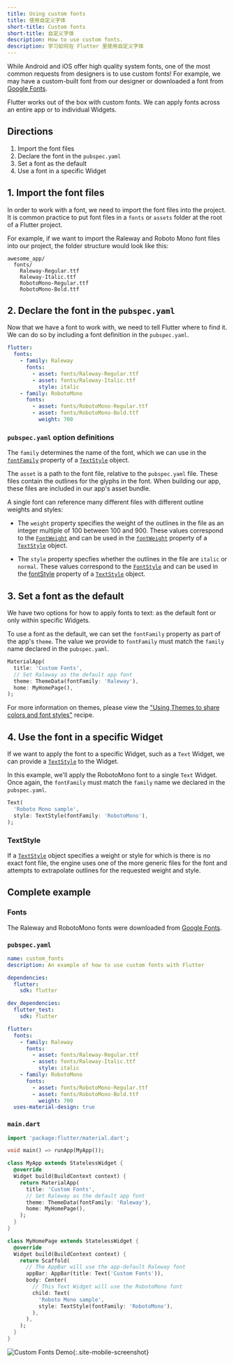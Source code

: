```yaml
---
title: Using custom fonts
title: 使用自定义字体
short-title: Custom fonts
short-title: 自定义字体
description: How to use custom fonts.
description: 学习如何在 Flutter 里使用自定义字体
---
```


While Android and iOS offer high quality system fonts, one of the most common
requests from designers is to use custom fonts! For example, we may have a
custom-built font from our designer or downloaded a font from
[Google Fonts](https://fonts.google.com/).

Flutter works out of the box with custom fonts. We can apply fonts across an
entire app or to individual Widgets.

## Directions

  1. Import the font files
  2. Declare the font in the `pubspec.yaml`
  3. Set a font as the default
  4. Use a font in a specific Widget

## 1. Import the font files

In order to work with a font, we need to import the font files into the project.
It is common practice to put font files in a `fonts` or `assets` folder at the
root of a Flutter project.

For example, if we want to import the Raleway and Roboto Mono font files into
our project, the folder structure would look like this:

```
awesome_app/
  fonts/
    Raleway-Regular.ttf
    Raleway-Italic.ttf
    RobotoMono-Regular.ttf
    RobotoMono-Bold.ttf
```

## 2. Declare the font in the `pubspec.yaml`

Now that we have a font to work with, we need to tell Flutter where to find it.
We can do so by including a font definition in the `pubspec.yaml`.

```yaml
flutter:
  fonts:
    - family: Raleway
      fonts:
        - asset: fonts/Raleway-Regular.ttf
        - asset: fonts/Raleway-Italic.ttf
          style: italic
    - family: RobotoMono
      fonts:
        - asset: fonts/RobotoMono-Regular.ttf
        - asset: fonts/RobotoMono-Bold.ttf
          weight: 700
```

### `pubspec.yaml` option definitions

The `family` determines the name of the font, which we can use in the
[`fontFamily`](https://docs.flutter.io/flutter/painting/TextStyle/fontFamily.html)
property of a [`TextStyle`](https://docs.flutter.io/flutter/painting/TextStyle-class.html)
object.

The `asset` is a path to the font file, relative to the `pubspec.yaml` file.
These files contain the outlines for the glyphs in the font. When building our
app, these files are included in our app's asset bundle.

A single font can reference many different files with different outline weights
and styles:

  * The `weight` property specifies the weight of the outlines in the file as an
    integer multiple of 100 between 100 and 900. These values correspond to the
    [`FontWeight`](https://docs.flutter.io/flutter/dart-ui/FontWeight-class.html)
    and can be used in the [`fontWeight`](https://docs.flutter.io/flutter/painting/TextStyle/fontWeight.html)
    property of a [`TextStyle`](https://docs.flutter.io/flutter/painting/TextStyle-class.html)
    object.

  * The `style` property specfies whether the outlines in the file are
    `italic` or `normal`. These values correspond to the
    [`FontStyle`](https://docs.flutter.io/flutter/dart-ui/FontStyle-class.html)
    and can be used in the [fontStyle](https://docs.flutter.io/flutter/painting/TextStyle/fontStyle.html)
    property of a [`TextStyle`](https://docs.flutter.io/flutter/painting/TextStyle-class.html)
    object.

## 3. Set a font as the default

We have two options for how to apply fonts to text: as the default font or only
within specific Widgets.

To use a font as the default, we can set the `fontFamily` property as part of
the app's `theme`. The value we provide to `fontFamily` must match the `family`
name declared in the `pubspec.yaml`.

<!-- skip -->
```dart
MaterialApp(
  title: 'Custom Fonts',
  // Set Raleway as the default app font
  theme: ThemeData(fontFamily: 'Raleway'),
  home: MyHomePage(),
);
```

For more information on themes, please view the ["Using Themes to share colors
and font styles"](/docs/cookbook/design/themes/) recipe.

## 4. Use the font in a specific Widget

If we want to apply the font to a specific Widget, such as a `Text` Widget,
we can provide a [`TextStyle`](https://docs.flutter.io/flutter/painting/TextStyle-class.html)
to the Widget.

In this example, we'll apply the RobotoMono font to a single `Text` Widget. Once
again, the `fontFamily` must match the `family` name we declared in the
`pubspec.yaml`.

<!-- skip -->
```dart
Text(
  'Roboto Mono sample',
  style: TextStyle(fontFamily: 'RobotoMono'),
);
```

### TextStyle

If a [`TextStyle`](https://docs.flutter.io/flutter/painting/TextStyle-class.html)
object specifies a weight or style for which is there is no exact font file, the
engine uses one of the more generic files for the font and attempts to
extrapolate outlines for the requested weight and style.

## Complete example

### Fonts

The Raleway and RobotoMono fonts were downloaded from [Google Fonts](https://fonts.google.com/).

### `pubspec.yaml`

```yaml
name: custom_fonts
description: An example of how to use custom fonts with Flutter

dependencies:
  flutter:
    sdk: flutter

dev_dependencies:
  flutter_test:
    sdk: flutter

flutter:
  fonts:
    - family: Raleway
      fonts:
        - asset: fonts/Raleway-Regular.ttf
        - asset: fonts/Raleway-Italic.ttf
          style: italic
    - family: RobotoMono
      fonts:
        - asset: fonts/RobotoMono-Regular.ttf
        - asset: fonts/RobotoMono-Bold.ttf
          weight: 700
  uses-material-design: true
```

### `main.dart`

```dart
import 'package:flutter/material.dart';

void main() => runApp(MyApp());

class MyApp extends StatelessWidget {
  @override
  Widget build(BuildContext context) {
    return MaterialApp(
      title: 'Custom Fonts',
      // Set Raleway as the default app font
      theme: ThemeData(fontFamily: 'Raleway'),
      home: MyHomePage(),
    );
  }
}

class MyHomePage extends StatelessWidget {
  @override
  Widget build(BuildContext context) {
    return Scaffold(
      // The AppBar will use the app-default Raleway font
      appBar: AppBar(title: Text('Custom Fonts')),
      body: Center(
        // This Text Widget will use the RobotoMono font
        child: Text(
          'Roboto Mono sample',
          style: TextStyle(fontFamily: 'RobotoMono'),
        ),
      ),
    );
  }
}
```

![Custom Fonts Demo](/images/cookbook/fonts.png){:.site-mobile-screenshot}
